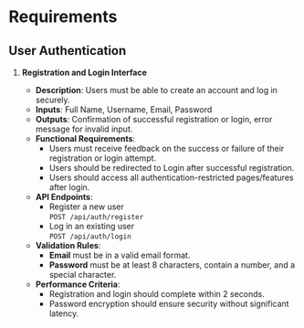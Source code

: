 # Requirements

## User Authentication

1. **Registration and Login Interface**

    - **Description**: Users must be able to create an account and log in securely.
    - **Inputs**: Full Name, Username, Email, Password
    - **Outputs**: Confirmation of successful registration or login, error message for invalid input.
    - **Functional Requirements**:
        - Users must receive feedback on the success or failure of their registration or login attempt.
        - Users should be redirected to Login after successful registration.
        - Users should access all authentication-restricted pages/features after login.
    - **API Endpoints**:
        - Register a new user  
            `POST /api/auth/register`
        - Log in an existing user  
            `POST /api/auth/login`
    - **Validation Rules**:
        - **Email** must be in a valid email format.
        - **Password** must be at least 8 characters, contain a number, and a special character.
    - **Performance Criteria**:
        - Registration and login should complete within 2 seconds.
        - Password encryption should ensure security without significant latency.
